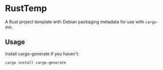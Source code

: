 # RustTemp

A Rust project template with Debian packaging metadata for use with `cargo-deb`.

## Usage

Install cargo-generate if you haven't:

```bash
cargo install cargo-generate

